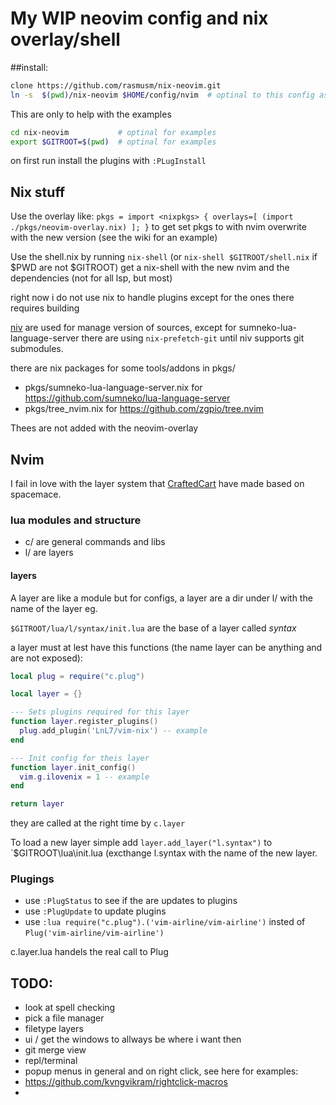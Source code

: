 # My WIP neovim config and nix overlay/shell

##install:

```bash
clone https://github.com/rasmusm/nix-neovim.git
ln -s  $(pwd)/nix-neovim $HOME/config/nvim  # optinal to this config as the default $USER config for nvim
```

This are only to help with the examples
```bash
cd nix-neovim           # optinal for examples
export $GITROOT=$(pwd)  # optinal for examples
```

on first run install the plugins with `:PLugInstall`

## Nix stuff

Use the overlay like:
`pkgs = import <nixpkgs> { overlays=[ (import ./pkgs/neovim-overlay.nix) ]; }`
to get set pkgs to <nixpkgs> with nvim overwrite with the new version (see the wiki for an example)

Use the shell.nix by running `nix-shell` (or `nix-shell $GITROOT/shell.nix` if
$PWD are not $GITROOT) get a nix-shell with the new nvim and the dependencies
(not for all lsp, but most)

right now i do not use nix to handle plugins except for the ones there requires building

[niv](https://github.com/nmattia/niv) are used for manage version of sources, except for sumneko-lua-language-server there are using `nix-prefetch-git` until niv supports git submodules.

there are nix packages for some tools/addons in pkgs/

* pkgs/sumneko-lua-language-server.nix for https://github.com/sumneko/lua-language-server
* pkgs/tree_nvim.nix for https://github.com/zgpio/tree.nvim

Thees are not added with the neovim-overlay

## Nvim

I fail in love with the layer system that
[CraftedCart](https://gitlab.com/CraftedCart/dotfiles/-/tree/master/.config/nvim)
have made based on spacemace.

### lua modules and structure

- c/ are general commands and libs
- l/ are layers

#### layers
A layer are like a module but for configs, a layer are a dir under l/ with the name of the layer eg.

`$GITROOT/lua/l/syntax/init.lua` are the base of a layer called *syntax*

a layer must at lest have this functions (the name layer can be anything and are not exposed):

```lua
local plug = require("c.plug")

local layer = {}

--- Sets plugins required for this layer
function layer.register_plugins()
  plug.add_plugin('LnL7/vim-nix') -- example
end

--- Init config for theis layer
function layer.init_config()
  vim.g.ilovenix = 1 -- example
end

return layer
```

they are called at the right time by `c.layer`

To load a new layer simple add `layer.add_layer("l.syntax")` to `$GITROOT\lua\init.lua (excthange l.syntax with the name of the new layer.

### Plugings

- use `:PlugStatus` to see if the are updates to plugins
- use `:PlugUpdate` to update plugins
- use `:lua require("c.plug").('vim-airline/vim-airline')` insted of `Plug('vim-airline/vim-airline')`

c.layer.lua handels the real call to Plug

## TODO:
 * look at spell checking
 * pick a file manager
 * filetype layers
 * ui / get the windows to allways be where i want then
 * git merge view
 * repl/terminal
 * popup menus in general and on right click, see here for examples:
  * https://github.com/kvngvikram/rightclick-macros
  *
    

